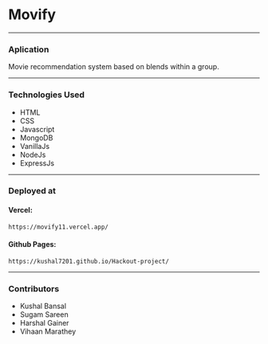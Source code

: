 # Movify
***
### Aplication
Movie recommendation system based on blends within a group.
***
### Technologies Used
- HTML
- CSS
- Javascript
- MongoDB
- VanillaJs
- NodeJs
- ExpressJs
***
### Deployed at 
#### Vercel:
```
https://movify11.vercel.app/
```
#### Github Pages:
```
https://kushal7201.github.io/Hackout-project/
```
***
### Contributors
- Kushal Bansal
- Sugam Sareen
- Harshal Gainer
- Vihaan Marathey

